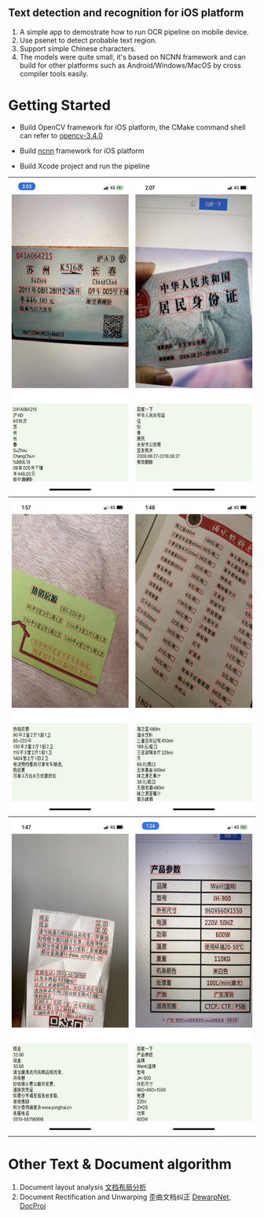 ## Text detection and recognition for iOS platform

1. A simple app to demostrate how to run OCR pipeline on mobile device.
2. Use psenet to detect probable text region.
3. Support simple Chinese characters.
4. The models were quite small, it's based on NCNN framework and can build for other platforms such as Android/Windows/MacOS by cross compiler tools easily.

# Getting Started
* Build OpenCV framework for iOS platform, 
 the CMake command shell can refer to [opencv-3.4.0](https://github.com/taylorlu/opencv-3.4.0)

* Build [ncnn](https://github.com/Tencent/ncnn/wiki/how-to-build#build-for-ios-on-macosx-with-xcode) framework for iOS platform
 

* Build Xcode project and run the pipeline

<table>
  <tr>
    <th><img src="https://github.com/taylorlu/ocrlite/blob/master/imgs/1.jpg" height="640" width="320" ></th>
    <th><img src="https://github.com/taylorlu/ocrlite/blob/master/imgs/2.jpg" height="640" width="320" ></th>
  </tr>
  <tr>
    <th><img src="https://github.com/taylorlu/ocrlite/blob/master/imgs/3.jpg" height="640" width="320" ></th>
    <th><img src="https://github.com/taylorlu/ocrlite/blob/master/imgs/4.jpg" height="640" width="320" ></th>
  </tr>
  <tr>
    <th><img src="https://github.com/taylorlu/ocrlite/blob/master/imgs/5.jpg" height="640" width="320" ></th>
    <th><img src="https://github.com/taylorlu/ocrlite/blob/master/imgs/6.jpg" height="640" width="320" ></th>
  </tr>
</table>

# Other Text & Document algorithm
1. Document layout analysis [文档布局分析](https://github.com/taylorlu/detectron2)
2. Document Rectification and Unwarping 歪曲文档纠正 [DewarpNet](https://github.com/cvlab-stonybrook/DewarpNet), [DocProj](https://github.com/xiaoyu258/DocProj)
